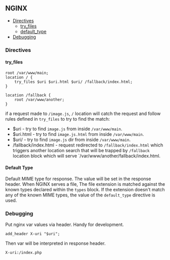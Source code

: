 ## NGINX

* [Directives](#directives)
  * [try_files](#try_files)
  * [default_type](#default_type)
* [Debugging](#debugging)


### Directives

#### try_files

```config
root /var/www/main;
location / {
    try_files $uri $uri.html $uri/ /fallback/index.html;
}

location /fallback {
    root /var/www/another;
}
```
if a request made to `/image.js`, `/` location will catch the request and follow rules defined in `try_files` to try to find the match:

* $uri - try to find `image.js` from inside `/var/www/main`.
* $uri.html - try to find `image.js.html` from inside `/var/www/main`.
* $uri/ - try to find `image.js` dir from inside `/var/www/main`.
* /fallback/index.html - request redirected to `/fallback/index.html` which triggers another location search that will be trapped by `/fallback` location block which will serve `/var/www/another/fallback/index.html.

#### Default Type
Default MIME type for response. The value will be set in the response header. When NGINX serves a file, The file extension is matched against the known types declared within the `types` block. If the extension doesn't match any of the known MIME types, the value of the `default_type` directive is used.

### Debugging

Put nginx var values via header. Handy for development.

`add_header X-uri "$uri";`

Then var will be interpreted in response header.

`X-uri:/index.php`
